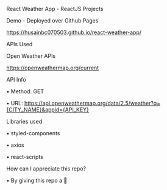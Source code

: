 React Weather App - ReactJS Projects

Demo - Deployed over Github Pages

https://husainbc070503.github.io/react-weather-app/


APIs Used

Open Weather APIs

https://openweathermap.org/current


API Info

•	Method: GET

•	URL: https://api.openweathermap.org/data/2.5/weather?q={CITY_NAME}&appid={API_KEY}


Libraries used

•	styled-components

•	axios

•	react-scripts


How can I appreciate this repo?

•	By giving this repo a 🌟
